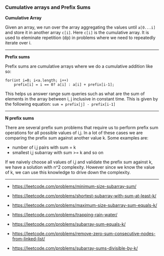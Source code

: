 
### Cumulative arrays and Prefix Sums

**Cumulative Array**

Given an array, we run over the array aggregating the values until `a[0...i]` and store it in another array `c[i]`. Here `c[i]` is the cumulative array. It is used to eleminate repetition (dp) in problems where we need to repeatedly iterate over i.

------------------

**Prefix sums**

Prefix sums are cumulative arrays where we do a cumulative addition like so:

    for(int i=0; i<a.length; i++)
        prefix[i] = i == 0? a[i] : a[i] + prefix[i-1];
  
This helps us answer range sum queries such as what are the sum of elements in the array between i, j inclusive in constant time. This is given by the following equation: `sum = prefix[j] - prefix[i-1]`

-----------------

**N prefix sums**

There are several prefix sum problems that require us to perform prefix sum operations for all possible values of i,j. In a lot of these cases we are comparing the prefix sum against another value k. Some examples are: 

- number of i,j pairs with sum = k 
- smallest i,j subarray with sum >= k and so on

If we naively choose all values of i,j and validate the prefix sum against k, we have a solution with n^2 complexity. However since we know the value of k, we can use this knowledge to drive down the complexity.

---------------

- https://leetcode.com/problems/minimum-size-subarray-sum/

- https://leetcode.com/problems/shortest-subarray-with-sum-at-least-k/
- https://leetcode.com/problems/maximum-size-subarray-sum-equals-k/



- https://leetcode.com/problems/trapping-rain-water/
- https://leetcode.com/problems/subarray-sum-equals-k/
- https://leetcode.com/problems/remove-zero-sum-consecutive-nodes-from-linked-list/
- https://leetcode.com/problems/subarray-sums-divisible-by-k/
